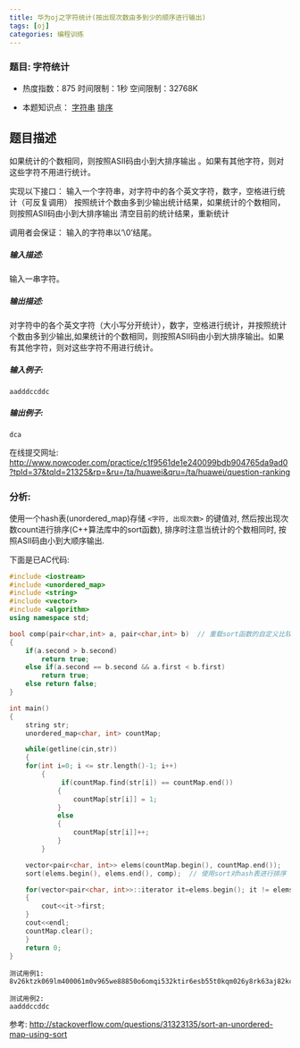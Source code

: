```yaml
---
title: 华为oj之字符统计(按出现次数由多到少的顺序进行输出)
tags: [oj]
categories: 编程训练
---
```


### 题目: 字符统计

- 热度指数：875    时间限制：1秒   空间限制：32768K

- 本题知识点： [字符串](http://www.nowcoder.com/questionCenter?questionTypes=000100&mutiTagIds=579) [排序](http://www.nowcoder.com/questionCenter?questionTypes=000100&mutiTagIds=590)

## 题目描述

如果统计的个数相同，则按照ASII码由小到大排序输出 。如果有其他字符，则对这些字符不用进行统计。

实现以下接口：
输入一个字符串，对字符中的各个英文字符，数字，空格进行统计（可反复调用）
按照统计个数由多到少输出统计结果，如果统计的个数相同，则按照ASII码由小到大排序输出
清空目前的统计结果，重新统计

调用者会保证：
输入的字符串以‘\0’结尾。


##### **输入描述:**
输入一串字符。

##### **输出描述:**

对字符中的各个英文字符（大小写分开统计），数字，空格进行统计，并按照统计个数由多到少输出,如果统计的个数相同，则按照ASII码由小到大排序输出。如果有其他字符，则对这些字符不用进行统计。


##### **输入例子:**
```
aadddccddc
```

##### **输出例子:**

```
dca
```

在线提交网址: http://www.nowcoder.com/practice/c1f9561de1e240099bdb904765da9ad0?tpId=37&tqId=21325&rp=&ru=/ta/huawei&qru=/ta/huawei/question-ranking

### 分析:

使用一个hash表(unordered_map)存储 `<字符, 出现次数>` 的键值对, 然后按出现次数count进行排序(C++算法库中的sort函数), 排序时注意当统计的个数相同时, 按照ASII码由小到大顺序输出. 

下面是已AC代码:
```cpp
#include <iostream>
#include <unordered_map>
#include <string>
#include <vector>
#include <algorithm>
using namespace std;

bool comp(pair<char,int> a, pair<char,int> b)  // 重载sort函数的自定义比较函数comp
{
    if(a.second > b.second)
		return true;
	else if(a.second == b.second && a.first < b.first)
		return true;
	else return false;
}

int main()
{
    string str;
	unordered_map<char, int> countMap;

    while(getline(cin,str))
	{
	for(int i=0; i <= str.length()-1; i++)
		{
             if(countMap.find(str[i]) == countMap.end())
            {
                countMap[str[i]] = 1;
            }
            else
            {
                countMap[str[i]]++;
            }        
		}

    vector<pair<char, int>> elems(countMap.begin(), countMap.end());
	sort(elems.begin(), elems.end(), comp);  // 使用sort对hash表进行排序

	for(vector<pair<char, int>>::iterator it=elems.begin(); it != elems.end(); it++)
	{
		cout<<it->first;
	}
	cout<<endl;
	countMap.clear();
	}
    return 0;
}
```

```
测试用例1: 8v26ktzk069lm400061m0v965we88850o6omqi532ktir6esb55t0kqm026y8rk63aj82kcx48gd1tiylvs0xo32zem65q7z5ce2185d2ascz62a2p3ajr45h637t2p290lc043gicp5ldzzmx2

测试用例2:
aadddccddc
```

参考:
http://stackoverflow.com/questions/31323135/sort-an-unordered-map-using-sort
